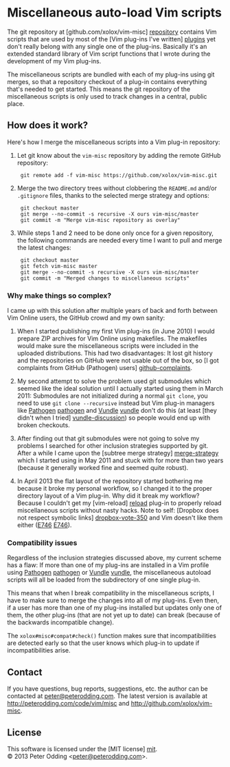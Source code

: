 # Miscellaneous auto-load Vim scripts

The git repository at [github.com/xolox/vim-misc] [repository] contains Vim
scripts that are used by most of the [Vim plug-ins I've written] [plugins] yet
don't really belong with any single one of the plug-ins. Basically it's an
extended standard library of Vim script functions that I wrote during the
development of my Vim plug-ins.

The miscellaneous scripts are bundled with each of my plug-ins using git
merges, so that a repository checkout of a plug-in contains everything that's
needed to get started. This means the git repository of the miscellaneous
scripts is only used to track changes in a central, public place.

## How does it work?

Here's how I merge the miscellaneous scripts into a Vim plug-in repository:

1. Let git know about the `vim-misc` repository by adding the remote GitHub
   repository:

        git remote add -f vim-misc https://github.com/xolox/vim-misc.git

2. Merge the two directory trees without clobbering the `README.md` and/or
   `.gitignore` files, thanks to the selected merge strategy and options:

        git checkout master
        git merge --no-commit -s recursive -X ours vim-misc/master
        git commit -m "Merge vim-misc repository as overlay"

3. While steps 1 and 2 need to be done only once for a given repository, the
   following commands are needed every time I want to pull and merge the latest
   changes:

        git checkout master
        git fetch vim-misc master
        git merge --no-commit -s recursive -X ours vim-misc/master
        git commit -m "Merged changes to miscellaneous scripts"

### Why make things so complex?

I came up with this solution after multiple years of back and forth between Vim
Online users, the GitHub crowd and my own sanity:

1. When I started publishing my first Vim plug-ins (in June 2010) I would
   prepare ZIP archives for Vim Online using makefiles. The makefiles would
   make sure the miscellaneous scripts were included in the uploaded
   distributions. This had two disadvantages: It lost git history and the
   repositories on GitHub were not usable out of the box, so [I got complaints
   from GitHub (Pathogen) users] [github-complaints].

2. My second attempt to solve the problem used git submodules which seemed like
   the ideal solution until I actually started using them in March 2011:
   Submodules are not initialized during a normal `git clone`, you need to use
   `git clone --recursive` instead but Vim plug-in managers like [Pathogen]
   [pathogen] and [Vundle] [vundle] don't do this (at least [they didn't when I
   tried] [vundle-discussion]) so people would end up with broken checkouts.

3. After finding out that git submodules were not going to solve my problems I
   searched for other inclusion strategies supported by git. After a while I
   came upon the [subtree merge strategy] [merge-strategy] which I started
   using in May 2011 and stuck with for more than two years (because it
   generally worked fine and seemed quite robust).

4. In April 2013 the flat layout of the repository started bothering me because
   it broke my personal workflow, so I changed it to the proper directory
   layout of a Vim plug-in. Why did it break my workflow? Because I couldn't
   get my [vim-reload] [reload] plug-in to properly reload miscellaneous
   scripts without nasty hacks. Note to self: [Dropbox does not respect
   symbolic links] [dropbox-vote-350] and Vim doesn't like them either ([E746]
   [E746]).

### Compatibility issues

Regardless of the inclusion strategies discussed above, my current scheme has a
flaw: If more than one of my plug-ins are installed in a Vim profile using
[Pathogen] [pathogen] or [Vundle] [vundle], the miscellaneous autoload scripts
will all be loaded from the subdirectory of one single plug-in.

This means that when I break compatibility in the miscellaneous scripts, I have
to make sure to merge the changes into all of my plug-ins. Even then, if a user
has more than one of my plug-ins installed but updates only one of them, the
other plug-ins (that are not yet up to date) can break (because of the
backwards incompatible change).

The `xolox#misc#compat#check()` function makes sure that incompatibilities are
detected early so that the user knows which plug-in to update if
incompatibilities arise.

## Contact

If you have questions, bug reports, suggestions, etc. the author can be
contacted at <peter@peterodding.com>. The latest version is available at
<http://peterodding.com/code/vim/misc> and <http://github.com/xolox/vim-misc>.

## License

This software is licensed under the [MIT license] [mit].  
© 2013 Peter Odding &lt;<peter@peterodding.com>&gt;.


[dropbox-vote-350]: https://www.dropbox.com/votebox/350/preserve-implement-symlink-behaviour
[E746]: http://vimdoc.sourceforge.net/htmldoc/eval.html#E746
[github-complaints]: https://github.com/xolox/vim-easytags/issues/1
[merge-strategy]: http://www.kernel.org/pub/software/scm/git/docs/howto/using-merge-subtree.html
[mit]: http://en.wikipedia.org/wiki/MIT_License
[pathogen]: http://www.vim.org/scripts/script.php?script_id=2332
[plugins]: http://peterodding.com/code/vim/
[reload]: http://peterodding.com/code/vim/reload
[repository]: https://github.com/xolox/vim-misc
[vundle-discussion]: https://github.com/gmarik/vundle/pull/41
[vundle]: https://github.com/gmarik/vundle
